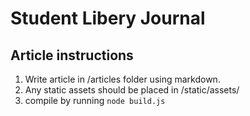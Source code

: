 # Student Libery Journal

## Article instructions

1. Write article in /articles folder using markdown.
1. Any static assets should be placed in /static/assets/
1. compile by running `node build.js`